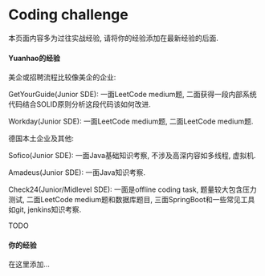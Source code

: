 # Coding challenge

本页面内容多为过往实战经验, 请将你的经验添加在最新经验的后面.

#### Yuanhao的经验

美企或招聘流程比较像美企的企业:

GetYourGuide(Junior SDE): 一面LeetCode medium题, 二面获得一段内部系统代码结合SOLID原则分析这段代码该如何改进.

Workday(Junior SDE): 一面LeetCode medium题, 二面LeetCode medium题.



德国本土企业及其他:

Sofico(Junior SDE): 一面Java基础知识考察, 不涉及高深内容如多线程, 虚拟机.

Amadeus(Junior SDE): 一面Java知识考察.

Check24(Junior/Midlevel SDE): 一面是offline coding task, 题量较大包含压力测试, 二面LeetCode medium题和数据库题目, 三面SpringBoot和一些常见工具如git, jenkins知识考察.

TODO

#### 你的经验

在这里添加...
